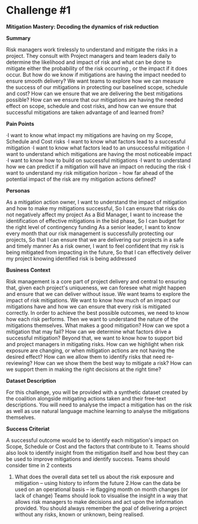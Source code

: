 # Challenge #1

**Mitigation Mastery: Decoding the dynamics of risk reduction**

**Summary**

Risk managers work tirelessly to understand and mitigate the risks in a project. They consult
with Project managers and team leaders daily to determine the likelihood and impact of risk
and what can be done to mitigate either the probability of the risk occurring , or the impact if
it does occur. But how do we know if mitigations are having the impact needed to ensure
smooth delivery?
We want teams to explore how we can measure the success of our mitigations in protecting
our baselined scope, schedule and cost? How can we ensure that we are delivering the best
mitigations possible? How can we ensure that our mitigations are having the needed effect
on scope, schedule and cost risks, and how can we ensure that successful mitigations are
taken advantage of and learned from?

**Pain Points​**

·I want to know what impact my mitigations are having on my Scope, Schedule and Cost risks
·I want to know what factors lead to a successful mitigation
·I want to know what factors lead to an unsuccessful mitigation
·I want to understand which mitigations are having the most noticeable impact
·I want to know how to build on successful mitigations
·I want to understand how we can predict if a mitigation will have an impact on reducing the
risk
·I want to understand my risk mitigation horizon - how far ahead of the potential impact of
the risk are my mitigation actions defined?



**Personas​**

As a mitigation action owner, I want to understand the impact of mitigation and how to make
my mitigations successful, So I can ensure that risks do not negatively affect my project
As a Bid Manager, I want to increase the identification of effective mitigations in the bid
phase, So I can budget for the right level of contingency funding
As a senior leader, I want to know every month that our risk management is successfully
protecting our projects, So that I can ensure that we are delivering our projects in a safe and
timely manner
As a risk owner, I want to feel confident that my risk is being mitigated from impacting in the
future, So that I can effectively deliver my project knowing identified risk is being addressed


**Business Context​**

Risk management is a core part of project delivery and central to ensuring that, given each project's
uniqueness, we can foresee what might happen and ensure that we can deliver without issue.
We want teams to explore the impact of risk mitigations. We want to know how much of an impact our
mitigations have and how we can ensure that every risk is mitigated correctly.
In order to achieve the best possible outcomes, we need to know how each risk performs. Then we
want to understand the nature of the mitigations themselves. What makes a good mitigation? How
can we spot a mitigation that may fail? How can we determine what factors drive a successful
mitigation?
Beyond that, we want to know how to support bid and project managers in mitigating risks. How can
we highlight when risk exposure are changing, or when mitigation actions are not having the desired
effect? How can we allow them to identify risks that need re-reviewing? How can we show them the
best way to mitigate a risk? How can we support them in making the right decisions at the right time?


**Dataset Description**​

For this challenge, you will be provided with a synthetic dataset created by the coalition alongside
mitigating actions taken and their free-text descriptions. You will need to analyse the impact a
mitigation has on the risk as well as use natural language machine learning to analyse the mitigations
themselves.


**Success Criteriat​**

A successful outcome would be to identify each mitigation's impact on Scope, Schedule or
Cost and the factors that contribute to it. Teams should also look to identify insight from the
mitigation itself and how best they can be used to improve mitigations and identify success.
Teams should consider time in 2 contexts
1. What does the overall data set tell us about the risk exposure and mitigation – using history
to inform the future
2.How can the data be used on an operational basis – ie flagging month on month changes (or
lack of change)
Teams should look to visualise the insight in a way that allows risk managers to make
decisions and act upon the information provided. You should always remember the goal of
delivering a project without any risks, known or unknown, being realised.
